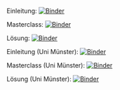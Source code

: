 Einleitung: [![Binder](https://mybinder.org/badge_logo.svg)](https://mybinder.org/v2/gh/Zeddi92/AliceMC.git/HEAD?filepath=ALICE_RAA_Einleitung.ipynb)

Masterclass: [![Binder](https://mybinder.org/badge_logo.svg)](https://mybinder.org/v2/gh/Zeddi92/AliceMC.git/HEAD?filepath=Masterclass_08_02.ipynb)

Lösung: [![Binder](https://mybinder.org/badge_logo.svg)](https://mybinder.org/v2/gh/Zeddi92/AliceMC.git/HEAD?filepath=Masterclass_08_02_Solved.ipynb)



Einleitung (Uni Münster): [![Binder](https://binderhub.uni-muenster.de/badge_logo.svg)](https://binderhub.uni-muenster.de/v2/gh/Zeddi92/AliceMC/HEAD?filepath=ALICE_RAA_Einleitung.ipynb)

Masterclass (Uni Münster): [![Binder](https://binderhub.uni-muenster.de/badge_logo.svg)](https://binderhub.uni-muenster.de/v2/gh/Zeddi92/AliceMC/HEAD?filepath=Masterclass_08_02.ipynb)

Lösung (Uni Münster): [![Binder](https://binderhub.uni-muenster.de/badge_logo.svg)](https://binderhub.uni-muenster.de/v2/gh/Zeddi92/AliceMC/HEAD?filepath=Masterclass_08_02_Solved.ipynb)
